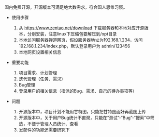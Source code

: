 国内免费开源，开源版本可满足绝大数需求，符合国人思维习惯。

* 使用步骤  
  1. 从 https://www.zentao.net/download 下载服务器和本地对应开源版本，分别安装，注意linux下压缩包要解压到/opt目录  
  2. 本地访问服务器禅道网页，假设服务器地址为192.168.1.234，访问 192.168.1.234/index.php，默认登录用户为 admin/123456
  3. 本地网页设置相关信息

* 重要功能
  1. 项目需求、计划管理
  2. 迭代管理（任务、需求）  
  3. Bug管理
  4. 登录用户的相关信息（指派的Bug、需求、自己的待办事项等）

* 问题  
  1. 开源版本中，项目计划不能用甘特图，只能把甘特图画好再截图上传
  2. 开源版本中，关于用户Bug统计不直观，只能在“测试”-“Bug”-“搜索”中筛选，不便于管理人员统计、查看
  3. 发邮件的功能还需要研究下
